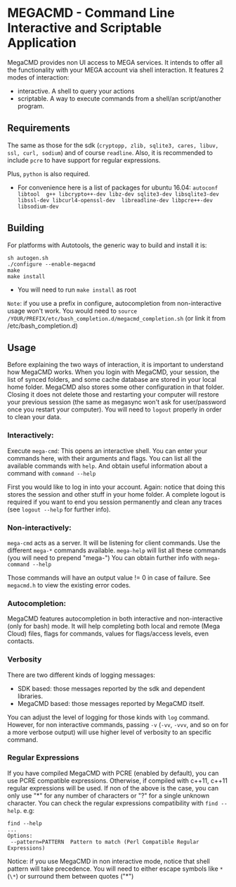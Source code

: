 # MEGACMD - Command Line Interactive and Scriptable Application

MegaCMD provides non UI access to MEGA services. It intends to offer all the functionality with your MEGA account via shell interaction. It features 2 modes of interaction: 

- interactive. A shell to query your actions
- scriptable. A way to execute commands from a shell/an script/another program.

## Requirements

The same as those for the sdk (`cryptopp, zlib, sqlite3, cares, libuv, ssl, curl, sodium`) and of course `readline`. Also, it is recommended to include `pcre` to
have support for regular expressions.

Plus, `python` is also required.

* For convenience here is a list of packages for ubuntu 16.04: `autoconf libtool 
g++ libcrypto++-dev libz-dev sqlite3-dev libsqlite3-dev libssl-dev libcurl4-openssl-dev 
libreadline-dev libpcre++-dev libsodium-dev`

## Building

For platforms with Autotools, the generic way to build and install it is:

    sh autogen.sh
    ./configure --enable-megacmd
    make
    make install
    
* You will need to run `make install` as root

`Note`: if you use a prefix in configure, autocompletion from non-interactive usage won't work. You would need to `source /YOUR/PREFIX/etc/bash_completion.d/megacmd_completion.sh` (or link it from /etc/bash_completion.d)

## Usage

Before explaining the two ways of interaction, it is important to understand how MegaCMD works. When you login with MegaCMD, your session, the list of synced folders, and some cache database are stored in your local home folder. MegaCMD also stores some other configuration in that folder. Closing it does not delete those and restarting your computer will restore your previous session (the same as megasync won't ask for user/password once you restart your computer). You will need to `logout` properly in order to clean your data.

### Interactively:

Execute `mega-cmd`:
This opens an interactive shell. You can enter your commands here, with their arguments and flags.
You can list all the available commands with `help`. And obtain useful information about a command with `command --help`

First you would like to log in into your account. Again: notice that doing this stores the session and other stuff in your home folder. A complete logout is required if you want to end you session permanently and clean any traces (see `logout --help` for further info).

### Non-interactively:

`mega-cmd` acts as a server. It will be listening for client commands.
Use the different `mega-*` commands available.
`mega-help` will list all these commands (you will need to prepend "mega-")
You can obtain further info with `mega-command --help`

Those commands will have an output value != 0 in case of failure. See `megacmd.h` to view the existing error codes.

### Autocompletion:

MegaCMD features autocompletion in both interactive and non-interactive (only for bash) mode. It will help completing both local and remote (Mega Cloud) files, flags for commands, values for flags/access levels, even contacts.  

### Verbosity

There are two different kinds of logging messages:
- SDK based: those messages reported by the sdk and dependent libraries.
- MegaCMD based: those messages reported by MegaCMD itself.

You can adjust the level of logging for those kinds with `log` command.
However, for non interactive commands, passing `-v` (`-vv`, `-vvv`, and so on for a more verbose output) will use higher level of verbosity to an specific command.

### Regular Expressions
If you have compiled MegaCMD with PCRE (enabled by default), you can use PCRE compatible expressions. Otherwise, if compiled with c++11, c++11 regular expressions will be used. If non of the above is the case, you can only use "*" for any number of characters or "?" for a single unknown character.
You can check the regular expressions compatibility with `find --help`. e.g:
```
find --help
...
Options:
 --pattern=PATTERN	Pattern to match (Perl Compatible Regular Expressions)
```

Notice: if you use MegaCMD in non interactive mode, notice that shell pattern will take precedence. You will need to either escape symbols like `*` (`\*`) or surround them between quotes ("*")
